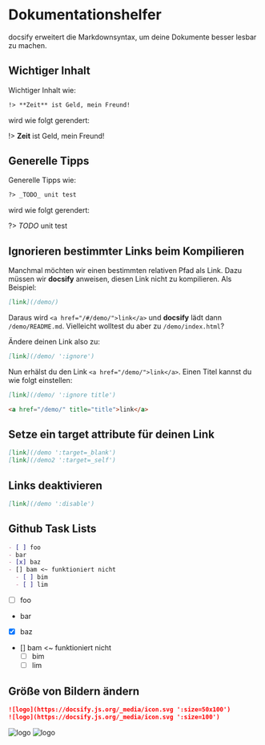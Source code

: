# Dokumentationshelfer

docsify erweitert die Markdownsyntax, um deine Dokumente besser lesbar zu machen.

## Wichtiger Inhalt

Wichtiger Inhalt wie:

```markdown
!> **Zeit** ist Geld, mein Freund!
```

wird wie folgt gerendert:

!> **Zeit** ist Geld, mein Freund!

## Generelle Tipps

Generelle Tipps wie:

```markdown
?> _TODO_ unit test
```

wird wie folgt gerendert:

?> _TODO_ unit test

## Ignorieren bestimmter Links beim Kompilieren

Manchmal möchten wir einen bestimmten relativen Pfad als Link. Dazu müssen wir **docsify** anweisen, diesen Link nicht zu kompilieren.
Als Beispiel:

```md
[link](/demo/)
```

Daraus wird `<a href="/#/demo/">link</a>` und **docsify** lädt dann `/demo/README.md`. Vielleicht wolltest du aber zu `/demo/index.html`?

Ändere deinen Link also zu:

```md
[link](/demo/ ':ignore')
```

Nun erhälst du den Link `<a href="/demo/">link</a>`. Einen Titel kannst du wie folgt einstellen:

```md
[link](/demo/ ':ignore title')

<a href="/demo/" title="title">link</a>
```

## Setze ein target attribute für deinen Link

```md
[link](/demo ':target=_blank')
[link](/demo2 ':target=_self')
```

## Links deaktivieren

```md
[link](/demo ':disable')
```

## Github Task Lists

```md
- [ ] foo
- bar
- [x] baz
- [] bam <~ funktioniert nicht
  - [ ] bim
  - [ ] lim
```

- [ ] foo
- bar
- [x] baz
- [] bam <~ funktioniert nicht
  - [ ] bim
  - [ ] lim

## Größe von Bildern ändern

```md
![logo](https://docsify.js.org/_media/icon.svg ':size=50x100')
![logo](https://docsify.js.org/_media/icon.svg ':size=100')
```

![logo](https://docsify.js.org/_media/icon.svg ':size=50x100')
![logo](https://docsify.js.org/_media/icon.svg ':size=100')

